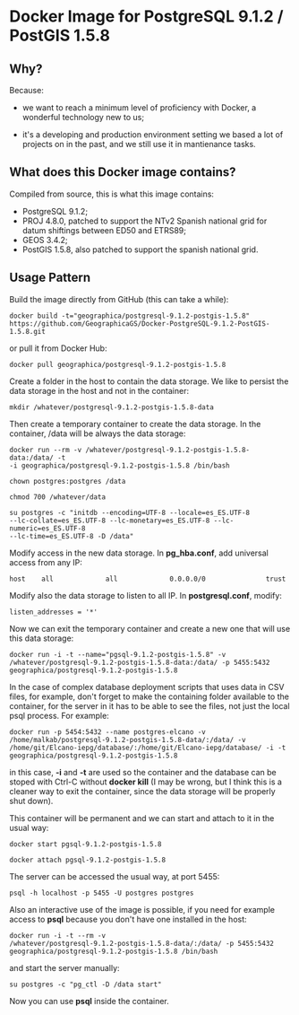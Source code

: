 Docker Image for PostgreSQL 9.1.2 / PostGIS 1.5.8
=================================================

Why?
----
Because:

  - we want to reach a minimum level of proficiency with Docker, a wonderful
    technology new to us;

  - it's a developing and production environment setting we based a lot of
    projects on in the past, and we still use it in mantienance tasks.

What does this Docker image contains?
-------------------------------------
Compiled from source, this is what this image contains:

  - PostgreSQL 9.1.2;
  - PROJ 4.8.0, patched to support the NTv2 Spanish national grid for datum
    shiftings between ED50 and ETRS89;
  - GEOS 3.4.2;
  - PostGIS 1.5.8, also patched to support the spanish national grid.

Usage Pattern
-------------
Build the image directly from GitHub (this can take a while):

    docker build -t="geographica/postgresql-9.1.2-postgis-1.5.8"
	https://github.com/GeographicaGS/Docker-PostgreSQL-9.1.2-PostGIS-1.5.8.git

or pull it from Docker Hub:

    docker pull geographica/postgresql-9.1.2-postgis-1.5.8

Create a folder in the host to contain the data storage. We like to persist the
data storage in the host and not in the container:

    mkdir /whatever/postgresql-9.1.2-postgis-1.5.8-data

Then create a temporary container to create the data storage. In the container,
/data will be always the data storage:

    docker run --rm -v /whatever/postgresql-9.1.2-postgis-1.5.8-data:/data/ -t
    -i geographica/postgresql-9.1.2-postgis-1.5.8 /bin/bash

    chown postgres:postgres /data

    chmod 700 /whatever/data

    su postgres -c "initdb --encoding=UTF-8 --locale=es_ES.UTF-8
    --lc-collate=es_ES.UTF-8 --lc-monetary=es_ES.UTF-8 --lc-numeric=es_ES.UTF-8
    --lc-time=es_ES.UTF-8 -D /data"

Modify access in the new data storage. In __pg_hba.conf__, add universal access
from any IP:

    host    all             all             0.0.0.0/0               trust

Modify also the data storage to listen to all IP. In __postgresql.conf__,
modify:

    listen_addresses = '*'

Now we can exit the temporary container and create a new one that will use this
data storage:

    docker run -i -t --name="pgsql-9.1.2-postgis-1.5.8" -v
    /whatever/postgresql-9.1.2-postgis-1.5.8-data:/data/ -p 5455:5432
    geographica/postgresql-9.1.2-postgis-1.5.8

In the case of complex database deployment scripts that uses data in CSV files,
for example, don't forget to make the containing folder available to the
container, for the server in it has to be able to see the files, not just the
local psql process. For example:

    docker run -p 5454:5432 --name postgres-elcano -v
    /home/malkab/postgresql-9.1.2-postgis-1.5.8-data/:/data/ -v
    /home/git/Elcano-iepg/database/:/home/git/Elcano-iepg/database/ -i -t
    geographica/postgresql-9.1.2-postgis-1.5.8

in this case, __-i__ and __-t__ are used so the container and the database can
be stoped with Ctrl-C without __docker kill__ (I may be wrong, but I think this
is a cleaner way to exit the container, since the data storage will be properly
shut down).

This container will be permanent and we can start and attach to it in the usual
way:

    docker start pgsql-9.1.2-postgis-1.5.8

    docker attach pgsql-9.1.2-postgis-1.5.8

The server can be accessed the usual way, at port 5455:

    psql -h localhost -p 5455 -U postgres postgres

Also an interactive use of the image is possible, if you need for example access
to __psql__ because you don't have one installed in the host:

    docker run -i -t --rm -v
    /whatever/postgresql-9.1.2-postgis-1.5.8-data/:/data/ -p 5455:5432
    geographica/postgresql-9.1.2-postgis-1.5.8 /bin/bash

and start the server manually:

    su postgres -c "pg_ctl -D /data start"

Now you can use __psql__ inside the container.

